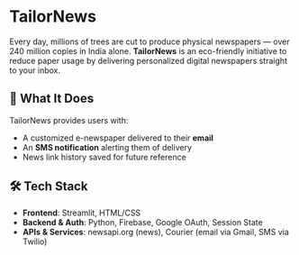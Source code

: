 # TailorNews

Every day, millions of trees are cut to produce physical newspapers — over 240 million copies in India alone. **TailorNews** is an eco-friendly initiative to reduce paper usage by delivering personalized digital newspapers straight to your inbox.

## 🚀 What It Does

TailorNews provides users with:
- A customized e-newspaper delivered to their **email**
- An **SMS notification** alerting them of delivery
- News link history saved for future reference

## 🛠️ Tech Stack

- **Frontend**: Streamlit, HTML/CSS
- **Backend & Auth**: Python, Firebase, Google OAuth, Session State
- **APIs & Services**: newsapi.org (news), Courier (email via Gmail, SMS via Twilio)
